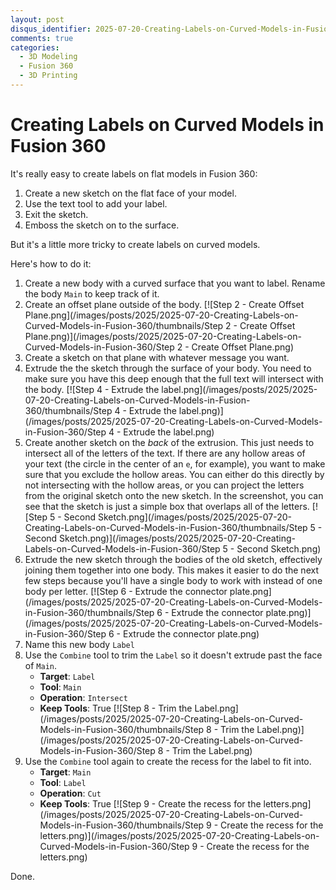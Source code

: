 ```yaml
---
layout: post
disqus_identifier: 2025-07-20-Creating-Labels-on-Curved-Models-in-Fusion-360
comments: true
categories: 
  - 3D Modeling
  - Fusion 360
  - 3D Printing
---
```


# Creating Labels on Curved Models in Fusion 360

It's really easy to create labels on flat models in Fusion 360:

1. Create a new sketch on the flat face of your model.
2. Use the text tool to add your label.
3. Exit the sketch.
4. Emboss the sketch on to the surface.

But it's a little more tricky to create labels on curved models.

Here's how to do it:

1. Create a new body with a curved surface that you want to label. Rename the body
`Main` to keep track of it.
2. Create an offset plane outside of the body.
[![Step 2 - Create Offset Plane.png](/images/posts/2025/2025-07-20-Creating-Labels-on-Curved-Models-in-Fusion-360/thumbnails/Step 2 - Create Offset Plane.png)](/images/posts/2025/2025-07-20-Creating-Labels-on-Curved-Models-in-Fusion-360/Step 2 - Create Offset Plane.png)
3. Create a sketch on that plane with whatever message you want.
4. Extrude the the sketch through the surface of your body. You need to make sure
you have this deep enough that the full text will intersect with the body.
[![Step 4 - Extrude the label.png](/images/posts/2025/2025-07-20-Creating-Labels-on-Curved-Models-in-Fusion-360/thumbnails/Step 4 - Extrude the label.png)](/images/posts/2025/2025-07-20-Creating-Labels-on-Curved-Models-in-Fusion-360/Step 4 - Extrude the label.png)
5. Create another sketch on the _back_ of the extrusion. This just needs to intersect
all of the letters of the text. If there are any hollow areas of your text (the
circle in the center of an `e`, for example), you want to make sure that you exclude
the hollow areas. You can either do this directly by not intersecting with the
hollow areas, or you can project the letters from the original sketch onto the
new sketch. In the screenshot, you can see that the sketch is just a simple box that
overlaps all of the letters.
[![Step 5 - Second Sketch.png](/images/posts/2025/2025-07-20-Creating-Labels-on-Curved-Models-in-Fusion-360/thumbnails/Step 5 - Second Sketch.png)](/images/posts/2025/2025-07-20-Creating-Labels-on-Curved-Models-in-Fusion-360/Step 5 - Second Sketch.png)
6. Extrude the new sketch through the bodies of the old sketch, effectively joining
them together into one body. This makes it easier to do the next few steps because
you'll have a single body to work with instead of one body per letter. 
[![Step 6 - Extrude the connector plate.png](/images/posts/2025/2025-07-20-Creating-Labels-on-Curved-Models-in-Fusion-360/thumbnails/Step 6 - Extrude the connector plate.png)](/images/posts/2025/2025-07-20-Creating-Labels-on-Curved-Models-in-Fusion-360/Step 6 - Extrude the connector plate.png)
7. Name this new body `Label`
8. Use the `Combine` tool to trim the `Label` so it doesn't extrude past the face
of `Main`.
    * **Target**: `Label`
    * **Tool**: `Main`
    * **Operation**: `Intersect`
    * **Keep Tools**: True
[![Step 8 - Trim the Label.png](/images/posts/2025/2025-07-20-Creating-Labels-on-Curved-Models-in-Fusion-360/thumbnails/Step 8 - Trim the Label.png)](/images/posts/2025/2025-07-20-Creating-Labels-on-Curved-Models-in-Fusion-360/Step 8 - Trim the Label.png)
9. Use the `Combine` tool again to create the recess for the label to fit into.
    * **Target**: `Main`
    * **Tool**: `Label`
    * **Operation**: `Cut`
    * **Keep Tools**: True
[![Step 9 - Create the recess for the letters.png](/images/posts/2025/2025-07-20-Creating-Labels-on-Curved-Models-in-Fusion-360/thumbnails/Step 9 - Create the recess for the letters.png)](/images/posts/2025/2025-07-20-Creating-Labels-on-Curved-Models-in-Fusion-360/Step 9 - Create the recess for the letters.png)

Done.
